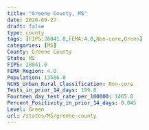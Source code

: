 ```yaml
---
title: "Greene County, MS"
date: 2020-09-27
draft: false
type: county
tags: [FIPS:28041.0,FEMA:4.0,Non-core,Green]
categories: [MS]
County: Greene County
State: MS
FIPS: 28041.0
FEMA_Region: 4.0
Population: 13586.0
NCHS_Urban_Rural_Classification: Non-core
Tests_in_prior_14_days: 199.0
Fourteen_day_test_rate_per_100000: 1465.0
Percent_Positivity_in_prior_14_days: 0.045
Level: Green
url: /states/MS/greene-county
---
```



